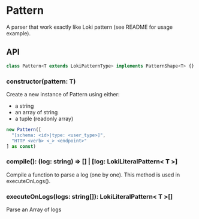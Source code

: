 # Pattern

A parser that work exactly like Loki pattern (see README for usage example).

## API

```ts
class Pattern<T extends LokiPatternType> implements PatternShape<T> {}
```

### constructor(pattern: T)
Create a new instance of Pattern using either:
- a string
- an array of string
- a tuple (readonly array)

```ts
new Pattern([
  "[schema: <id>|type: <user_type>]",
  "HTTP <verb> <_> <endpoint>"
] as const)
```

### compile(): (log: string) => [] | [log: LokiLiteralPattern< T >]
Compile a function to parse a log (one by one). This method is used in executeOnLogs().

### executeOnLogs(logs: string[]): LokiLiteralPattern< T >[]
Parse an Array of logs
